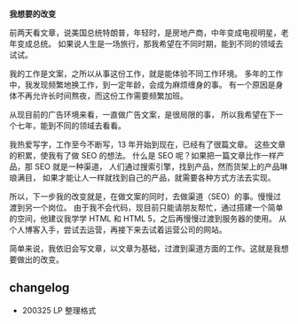 **我想要的改变**

前两天看文章，说美国总统特朗普，年轻时，是房地产商，中年变成电视明星，老年变成总统。
如果说人生是一场旅行，那我希望在不同时期，能到不同的领域去试试。

我的工作是文案，之所以从事这份工作，就是能体验不同工作环境。
多年的工作中，我发现频繁地换工作，到一定年龄，会成为麻烦缠身的事。
有一个原因是身体不再允许长时间熬夜，而这份工作需要频繁加班。

从现目前的广告环境来看，一直做广告文案，是很局限的事，
所以我希望在下一个七年，能到不同的领域去看看。

我热爱写字，工作至今不断写，13 年开始到现在，已经有了很篇文章。
这些文章的积累，使我有了做 SEO 的想法。
什么是 SEO 呢？如果把一篇文章比作一样产品，那 SEO 就是一种渠道，
人们通过搜索引擎，找到产品，然而货架上的产品琳琅满目，
如果才能让人一样就找到自己的产品，就需要各种方式方法去实现。

所以，下一步我的改变就是，在做文案的同时，去做渠道（SEO）的事。慢慢过渡到另一个岗位。
由于我不会代码，现目前只能请朋友帮忙，通过搭建一个简单的空间，他建议我学学 HTML 和 HTML 5，之后再慢慢过渡到服务器的使用。
从个人博客入手，尝试去运营，再接下来去试着运营公司的网站。

简单来说，我依旧会写文章，以文章为基础，过渡到渠道方面的工作。这就是我想要做出的改变。



## changelog
- 200325 LP 整理格式
